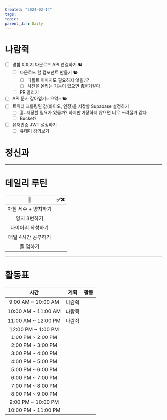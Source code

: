 ```yaml
---
Created: "2024-02-14"
tags: 
topic: 
parent_dir: Daily
---
```

# 나람쥑
- [ ] 명함 이미지 다운로드 API 연결하기 🐿️
    - [ ] 다운로드 할 컴포넌트 만들기 🐿️
        - [ ] 디폴트 이미지도 필요하지 않을까?
        - [ ] 사진을 올리는 기능이 있으면 좋을거같다
    - [ ] PR 올리기
- [ ] API 문서 갈아엎기~ 으악~ 🐿️
- [ ] 트위터 크롤링된 값(바이오, 인장)을 저장할 Supabase 설정하기
    - [ ] 흠..저장할 필요가 있을까? 하지만 저장하지 않으면 너무 느려질거 같다
    - [ ] Bucket?
- [ ] 유저인증 JWT 설정하기
    - [ ] 유데미 강의보기
# 정신과

----
# 데일리 루틴
|         🐣          | ✅❌    |
|:-------------------:|:---:|
|    아침 세수 + 양치하기    |     |
|    양치 3번하기     |     |
|  다이어리 작성하기  |     |
| 매일 4시간 공부하기 |     |
|      풀 업하기      |     |

----
# 활동표
| 시간 | 계획 | 활동 |
| :--: | :--: | ---- |
| 9:00 AM ~ 10:00 AM | 나람쥑 |  |
| 10:00 AM ~ 11:00 AM | 나람쥑 |  |
| 11:00 AM ~ 12:00 PM | 나람쥑 |  |
| 12:00 PM ~ 1:00 PM |  |  |
| 1:00 PM ~ 2:00 PM |  |  |
| 2:00 PM ~ 3:00 PM |  |  |
| 3:00 PM ~ 4:00 PM |  |  |
| 4:00 PM ~ 5:00 PM |  |  |
| 5:00 PM ~ 6:00 PM |  |  |
| 6:00 PM ~ 7:00 PM |  |  |
| 7:00 PM ~ 8:00 PM |  |  |
| 8:00 PM ~ 9:00 PM |  |  |
| 9:00 PM ~ 10:00 PM |  |  |
| 10:00 PM ~ 11:00 PM |  |  |

